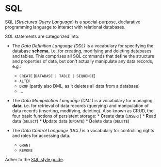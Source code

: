 # SQL

SQL (_Structured Query Language_) is a special-purpose, declarative programming language to interact with relational databases.

SQL statements are categorized into:

* The _Data Definition Language (DDL)_ is a vocabulary for specifying the database **schema**, i.e. for creating, modifying and deleting databases and tables. This comprises all SQL commands that define the structure and properties of data, but don't actually manipulate any data records, e.g.:
    - `CREATE` (`DATABASE | TABLE | SEQUENCE`)
    - `ALTER`
    - `DROP` (partly also DML, as it deletes all data from a database)
    - ...

* The _Data Manipulation Language (DML)_ is a vocabulary for managing **data**, i.e. for retrieval of data records (querying) and manipulation of data records (inserting, modifying, deleting). Also known as CRUD, the four basic functions of persistent storage:
      * **C**reate data (`INSERT`)
      * **R**ead data (`SELECT`)
      * **U**pdate data (`UPDATE`)
      * **D**elete data (`DELETE`)

* The _Data Control Language (DCL)_ is a vocabulary for controlling rights and roles for accessing data.
    - `GRANT`
    - `REVOKE`

Adher to the [SQL style guide](http://www.sqlstyle.guide).
